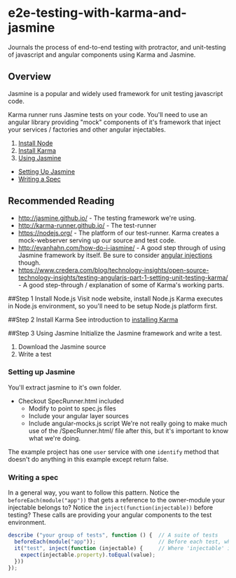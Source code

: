 # e2e-testing-with-karma-and-jasmine
Journals the process of end-to-end testing with protractor, and unit-testing of javascript and angular components using Karma and Jasmine.

## Overview
Jasmine is a popular and widely used framework for unit testing javascript code.

Karma runner runs Jasmine tests on your code.  You'll need to use an angular library providing "mock" components of it's framework that inject your services / factories and other angular injectables.

1. [Install Node](#step-1-install-node)
2. [Install Karma](#step-2-install-karma)
3. [Using Jasmine](#step-3-using-jasmine)
  - [Setting Up Jasmine](#setting-up-jasmine)
  - [Writing a Spec](#writing-a-spec)

## Recommended Reading
- http://jasmine.github.io/ - The testing framework we're using.
- http://karma-runner.github.io/ - The test-runner
- https://nodejs.org/ - The platform of our test-runner.  Karma creates a mock-webserver serving up our source and test code.
- http://evanhahn.com/how-do-i-jasmine/ - A good step through of using Jasmine framework by itself.  Be sure to consider [angular injections](#writing-a-spec) though.
- https://www.credera.com/blog/technology-insights/open-source-technology-insights/testing-angularjs-part-1-setting-unit-testing-karma/ - A good step-through / explanation of some of Karma's working parts.

##Step 1 Install Node.js
Visit node website, install Node.js
Karma executes in Node.js environment, so you'll need to be setup Node.js platform first.

##Step 2 Install Karma
See introduction to  [installing Karma](http://karma-runner.github.io/0.13/intro/installation.html)

##Step 3 Using Jasmine
Initialize the Jasmine framework and write a test.
1. Download the Jasmine source
2. Write a test

### Setting up Jasmine
You'll extract jasmine to it's own folder.
- Checkout SpecRunner.html included
  - Modify to point to spec.js files
  - Include your angular layer sources
  - Include angular-mocks.js script
We're not really going to make much use of the /SpecRunner.html/ file after this, but it's important to know what we're doing.

The example project has one `user` service with one `identify` method that doesn't do anything in this example except return false.

### Writing a spec
In a general way, you want to follow this pattern.  Notice the `beforeEach(module("app"))` that gets a reference to the owner-module your injectable belongs to?  Notice the `inject(function(injectable))` before testing?  These calls are providing your angular components to the test environment.

```javascript
describe ("your group of tests", function () {  // A suite of tests
  beforeEach(module("app"));                    // Before each test, where "app" is your module
  it("test", inject(function (injectable) {     // Where 'injectable' is your injection
    expect(injectable.property).toEqual(value);
  }))
});
```


